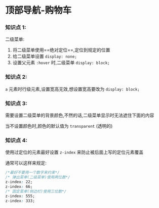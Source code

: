 # 顶部导航-购物车

### 知识点 1:

二级菜单:

1. 将二级菜单使用==绝对定位==,定位到规定的位置
2. 给二级菜单设置 `display: none;`
3. 设置父元素 `:hover` 时,二级菜单 `display: block;`

### 知识点 2:

`a` 元素时行级元素,设置宽高无效,想设置宽高要改为 `display: block;`

### 知识点 3:

需要设置二级菜单的背景颜色,不然的话,二级菜单显示时无法遮住下面的内容

当不设置颜色时,颜色的默认值为 `transparent` (透明的)

### 知识点 4:

使用过定位的元素最好设置 `z-index` 来防止被后面上写的定位元素覆盖

通常可以这样来规定:

```css
/*最好不要用一个数字来约束*/
/* 弹出菜单(二级菜单)使用两位数*/
z-index: 22;
z-index: 66;
/* 固定菜单(侧边栏)使用三位数*/
z-index: 555;
z-index: 333;
```
